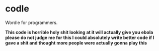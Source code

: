 # codle

Wordle for programmers.

**This code is horrible holy shit looking at it will actually give you ebola please do not judge me for this I could absolutely write better code if I gave a shit and thought more people were actually gonna play this**
